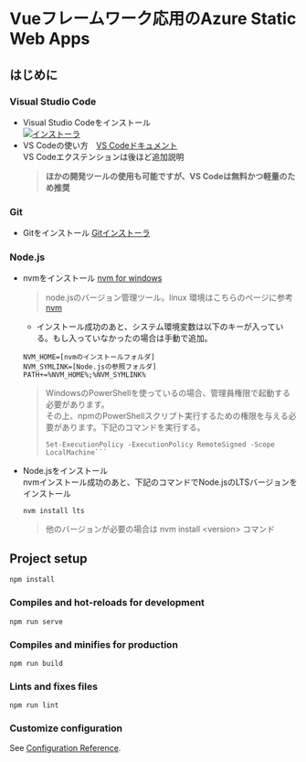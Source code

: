 # Vueフレームワーク応用のAzure Static Web Apps

## **はじめに**
### **Visual Studio Code**
- Visual Studio Codeをインストール  
    [![インストーラ](https://upload.wikimedia.org/wikipedia/commons/thumb/9/9a/Visual_Studio_Code_1.35_icon.svg/250px-Visual_Studio_Code_1.35_icon.svg.png)](https://code.visualstudio.com/sha/download?build=stable&os=win32-x64-user)  
- VS Codeの使い方　[VS Codeドキュメント](https://code.visualstudio.com/docs)  
VS Codeエクステンションは後ほど追加説明  
    > **ほかの開発ツールの使用も可能ですが、VS Codeは無料かつ軽量のため推奨**

### **Git**
- Gitをインストール [Gitインストーラ](https://github.com/git-for-windows/git/releases/download/v2.50.0.windows.2/Git-2.50.0.2-64-bit.exe ) 

### **Node.js**
- nvmをインストール [nvm for windows](https://github.com/coreybutler/nvm-windows/releases)  
    > node.jsのバージョン管理ツール。linux 環境はこちらのページに参考 [nvm](https://github.com/nvm-sh/nvm?tab=readme-ov-file#installing-and-updating)
    - インストール成功のあと、システム環境変数は以下のキーが入っている。もし入っていなかったの場合は手動で追加。
    ```
    NVM_HOME=[nvmのインストールフォルダ]
    NVM_SYMLINK=[Node.jsの参照フォルダ]
    PATH+=%NVM_HOME%;%NVM_SYMLINK%
    ```
    > WindowsのPowerShellを使っているの場合、管理員権限で起動する必要があります。  
    > その上、npmのPowerShellスクリプト実行するための権限を与える必要があります。下記のコマンドを実行する。
    > ```
    > Set-ExecutionPolicy -ExecutionPolicy RemoteSigned -Scope LocalMachine```
- Node.jsをインストール  
    nvmインストール成功のあと、下記のコマンドでNode.jsのLTSバージョンをインストール  
    ```
    nvm install lts
    ```
    > 他のバージョンが必要の場合は nvm install \<version\> コマンド  



## Project setup
```
npm install
```

### Compiles and hot-reloads for development
```
npm run serve
```

### Compiles and minifies for production
```
npm run build
```

### Lints and fixes files
```
npm run lint
```

### Customize configuration
See [Configuration Reference](https://cli.vuejs.org/config/).
